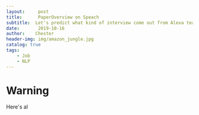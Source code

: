 ```yaml
---
layout:     post
title:      PaperOverview on Speach
subtitle:  Let's predict what kind of interview come out from Alexa team
date:       2019-10-16
author:    Chester
header-img: img/amazon_jungle.jpg
catalog: true
tags:
    - Job
    - NLP
---
```

# Warning
Here's al
<!--stackedit_data:
eyJoaXN0b3J5IjpbMTk1MzU4MjQ5NiwyMTgzMzM3MzZdfQ==
-->